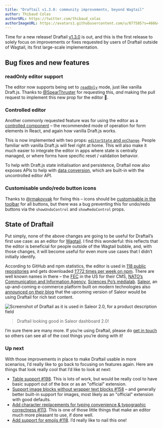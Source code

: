 ```yaml
---
title: "Draftail v1.3.0: community improvements, beyond Wagtail"
author: Thibaud Colas
authorURL: https://twitter.com/thibaud_colas
authorImageURL: https://avatars1.githubusercontent.com/u/877585?s=460&v=4
---
```


Time for a new release! Draftail [v1.3.0](https://github.com/springload/draftail/blob/main/CHANGELOG.md#v130) is out, and this is the first release to solely focus on improvements or fixes requested by users of Draftail outside of Wagtail, its first large-scale implementation.

<!-- truncate -->

## Bug fixes and new features

### readOnly editor support

The editor now supports being set to [`readOnly`](/docs/api#draftaileditor) mode, just like vanilla Draft.js. Thanks to [@SpearThruster](https://github.com/SpearThruster) for requesting this, _and_ making the pull request to implement this new prop for the editor 🎉.

### Controlled editor

Another commonly requested feature was for using the editor as a [controlled component](https://reactjs.org/docs/forms.html#controlled-components) – the recommended mode of operation for form elements in React, and again how vanilla Draft.js works.

This is now implemented with two props: [`editorState` and `onChange`](/docs/api#editorstate-and-onchange). People familiar with vanilla Draft.js will feel right at home. This will also make it much easier to integrate the editor in apps where state is centrally managed, or where forms have specific reset / validation behavior.

To help with Draft.js state initialisation and persistence, Draftail now also exposes APIs to help with [data conversion](/docs/controlled-component#data-conversion-helpers), which are built-in with the uncontrolled editor API.

### Customisable undo/redo button icons

Thanks to [@rmakovyak](https://github.com/rmakovyak) for fixing this – icons should be [customisable in the toolbar](/docs/customising-icons) for all buttons, but there was a bug preventing this for undo/redo buttons via the `showUndoControl` and `showRedoControl` props.

## State of Draftail

Put simply, none of the above changes are going to be useful for Draftail’s first use case: as an editor for [Wagtail](https://wagtail.io). I find this wonderful: this reflects that the editor is beneficial for people outside of the Wagtail bubble, and, with those changes, it will become useful for even more use cases that I didn’t initially identify.

According to GitHub and npm statistics, the editor is used in [118 public repositories](https://github.com/springload/draftail/network/dependents) and gets downloaded [1’772 times per week on npm](https://www.npmjs.com/package/draftail). There are well known names in there – the [FEC](https://github.com/fecgov/fec-cms) in the US for their CMS, [NATO’s Communication and Information Agency](https://github.com/NCI-Agency/anet), [Sciences Po’s médialab](https://medialab.sciencespo.fr). [Saleor](https://getsaleor.com/), an up-and-coming e-commerce platform built on modern technologies also [announced on their blog](https://medium.com/saleor/february-release-of-saleor-three-new-dashboard-2-0-sections-6d775479882e) that the upcoming version of Saleor would be using Draftail for rich text content.

![Screenshot of Draftail as it is used in Saleor 2.0, for a product description field](/blog/assets/draftail-v1-3-0-community-improvements-beyond-wagtail/draftail-in-saleor.png)

> Draftail looking good in Saleor dashboard 2.0!

I’m sure there are many more. If you’re using Draftail, please do [get in touch](https://github.com/thibaudcolas/draftail.org/issues/13) so others can see all of the cool things you’re doing with it!

### Up next

With those improvements in place to make Draftail usable in more scenarios, I’d really like to go back to focusing on features again. Here are things that look really cool that I’d like to look at next:

- [Table support #198](https://github.com/springload/draftail/issues/198). This is lots of work, but would be really cool to have basic support out of the box or as an "official" extension.
- [Support image blocks without wrapper text blocks #158](https://github.com/springload/draftail/issues/158) – and generally better built-in support for images, most likely as an "official" extension with good defaults.
- [Add character replacements for typing convenience & typographic correctness #113](https://github.com/springload/draftail/issues/113). This is one of those little things that make an editor much more pleasant to use, if done well.
- [Add support for emojis #118](https://github.com/springload/draftail/issues/118). I’d really like to nail this one!
